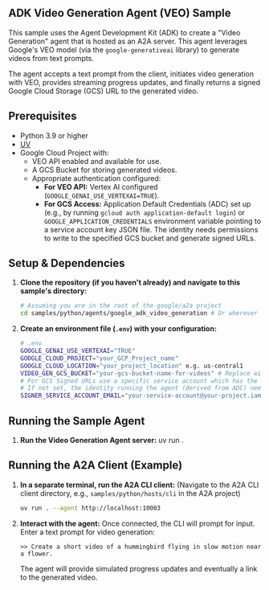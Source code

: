 ## ADK Video Generation Agent (VEO) Sample

This sample uses the Agent Development Kit (ADK) to create a "Video Generation" agent that is hosted as an A2A server. This agent leverages Google's VEO model (via the `google-generativeai` library) to generate videos from text prompts.

The agent accepts a text prompt from the client, initiates video generation with VEO, provides streaming progress updates, and finally returns a signed Google Cloud Storage (GCS) URL to the generated video.

## Prerequisites

- Python 3.9 or higher
- [UV](https://docs.astral.sh/uv/)
- Google Cloud Project with:
    - VEO API enabled and available for use.
    - A GCS Bucket for storing generated videos.
    - Appropriate authentication configured:
        - **For VEO API:** Vertex AI configured (`GOOGLE_GENAI_USE_VERTEXAI=TRUE`).
        - **For GCS Access:** Application Default Credentials (ADC) set up (e.g., by running `gcloud auth application-default login`) or `GOOGLE_APPLICATION_CREDENTIALS` environment variable pointing to a service account key JSON file. The identity needs permissions to write to the specified GCS bucket and generate signed URLs.

## Setup & Dependencies

1.  **Clone the repository (if you haven't already) and navigate to this sample's directory:**
    ```bash
    # Assuming you are in the root of the google/a2a project
    cd samples/python/agents/google_adk_video_generation # Or wherever this sample is placed
    ```
2.  **Create an environment file (`.env`) with your configuration:**
    ```bash
    # .env
    GOOGLE_GENAI_USE_VERTEXAI="TRUE"
    GOOGLE_CLOUD_PROJECT="your_GCP_Project_name"
    GOOGLE_CLOUD_LOCATION="your_project_location" e.g. us-central1
    VIDEO_GEN_GCS_BUCKET="your-gcs-bucket-name-for-videos" # Replace with your bucket name
    # For GCS Signed URLs use a specific service account which has the "Service Account Token Creator" IAM role on itself.
    # If not set, the identity running the agent (derived from ADC) needs "Service Account Token Creator" role on itself to sign URLs, or appropriate permissions if not using impersonation for signing.
    SIGNER_SERVICE_ACCOUNT_EMAIL="your-service-account@your-project.iam.gserviceaccount.com"

    ```


## Running the Sample Agent

1.  **Run the Video Generation Agent server:**
    uv run .

## Running the A2A Client (Example)

1.  **In a separate terminal, run the A2A CLI client:**
    (Navigate to the A2A CLI client directory, e.g., `samples/python/hosts/cli` in the A2A project)
    ```bash
    uv run . --agent http://localhost:10003
    ```

2.  **Interact with the agent:**
    Once connected, the CLI will prompt for input. Enter a text prompt for video generation:
    ```
    >> Create a short video of a hummingbird flying in slow motion near a flower.
    ```
    The agent will provide simulated progress updates and eventually a link to the generated video.